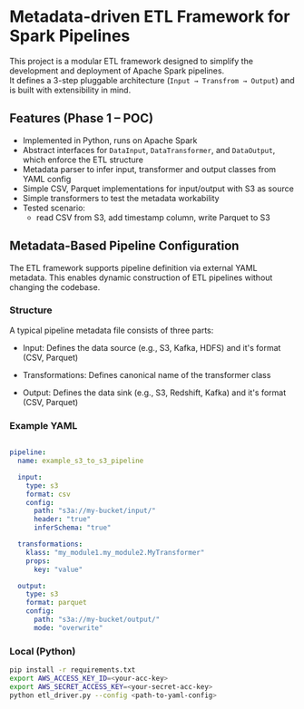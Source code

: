 # Metadata-driven ETL Framework for Spark Pipelines

This project is a modular ETL framework designed to simplify the development and deployment of Apache Spark pipelines.  
It defines a 3-step pluggable architecture (`Input → Transfrom → Output`) and is built with extensibility in mind.

## Features (Phase 1 – POC)

- Implemented in Python, runs on Apache Spark
- Abstract interfaces for `DataInput`, `DataTransformer`, and `DataOutput`, which enforce the ETL structure
- Metadata parser to infer input, transformer and output classes from YAML config
- Simple CSV, Parquet implementations for input/output with S3 as source
- Simple transformers to test the metadata workability
- Tested scenario: 
  - read CSV from S3, add timestamp column, write Parquet to S3

## Metadata-Based Pipeline Configuration
The ETL framework supports pipeline definition via external YAML metadata. This enables dynamic construction of ETL pipelines without changing the codebase.

### Structure
A typical pipeline metadata file consists of three parts:

* Input: Defines the data source (e.g., S3, Kafka, HDFS) and it's format (CSV, Parquet)

* Transformations: Defines canonical name of the transformer class

* Output: Defines the data sink (e.g., S3, Redshift, Kafka) and it's format (CSV, Parquet)

### Example YAML

```yaml

pipeline:
  name: example_s3_to_s3_pipeline

  input:
    type: s3
    format: csv
    config:
      path: "s3a://my-bucket/input/"
      header: "true"
      inferSchema: "true"

  transformations:
    klass: "my_module1.my_module2.MyTransformer"
    props: 
      key: "value" 

  output:
    type: s3
    format: parquet
    config:
      path: "s3a://my-bucket/output/"
      mode: "overwrite"


```

### Local (Python)

```bash
pip install -r requirements.txt
export AWS_ACCESS_KEY_ID=<your-acc-key>
export AWS_SECRET_ACCESS_KEY=<your-secret-acc-key>
python etl_driver.py --config <path-to-yaml-config> 
